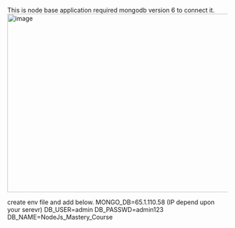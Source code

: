 This is node base application required mongodb version 6 to connect it.
<img width="671" height="407" alt="image" src="https://github.com/user-attachments/assets/81ae6b71-66cd-488b-b656-0e987379813e" />

create env file and add below.
MONGO_DB=65.1.110.58 (IP depend upon your serevr)
DB_USER=admin
DB_PASSWD=admin123
DB_NAME=NodeJs_Mastery_Course



